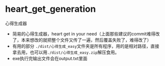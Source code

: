 # heart_get_generation
心得生成器
- 简易的心得生成器，heart get in your need（上面那些建议的commit难得改了，本来想改的就把整个文件又传了一遍，然后覆盖失败了，难得改了）
- 有用的部分 `./dist/心得生成_easy`文件夹是所有程序，用的是相对路径，直接拿去用，也可以用`./dist/心得生成_easy.zip`解压食用。
- exe执行完输出文件会在output.txt里面
